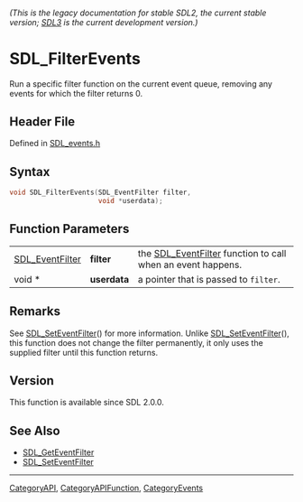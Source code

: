 ###### (This is the legacy documentation for stable SDL2, the current stable version; [SDL3](https://wiki.libsdl.org/SDL3/) is the current development version.)
# SDL_FilterEvents

Run a specific filter function on the current event queue, removing any events for which the filter returns 0.

## Header File

Defined in [SDL_events.h](https://github.com/libsdl-org/SDL/blob/SDL2/include/SDL_events.h)

## Syntax

```c
void SDL_FilterEvents(SDL_EventFilter filter,
                      void *userdata);
```

## Function Parameters

|                                    |              |                                                                                |
| ---------------------------------- | ------------ | ------------------------------------------------------------------------------ |
| [SDL_EventFilter](SDL_EventFilter) | **filter**   | the [SDL_EventFilter](SDL_EventFilter) function to call when an event happens. |
| void *                             | **userdata** | a pointer that is passed to `filter`.                                          |

## Remarks

See [SDL_SetEventFilter](SDL_SetEventFilter)() for more information. Unlike
[SDL_SetEventFilter](SDL_SetEventFilter)(), this function does not change
the filter permanently, it only uses the supplied filter until this
function returns.

## Version

This function is available since SDL 2.0.0.

## See Also

- [SDL_GetEventFilter](SDL_GetEventFilter)
- [SDL_SetEventFilter](SDL_SetEventFilter)

----
[CategoryAPI](CategoryAPI), [CategoryAPIFunction](CategoryAPIFunction), [CategoryEvents](CategoryEvents)

